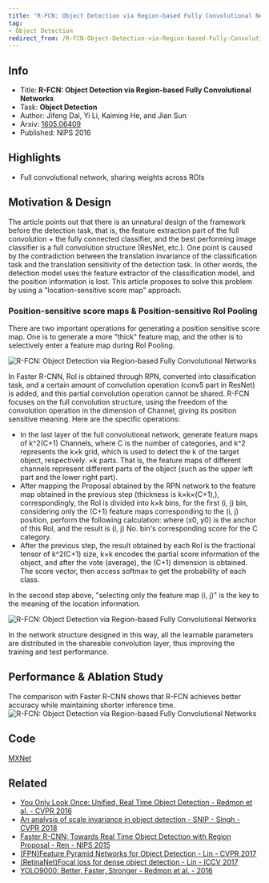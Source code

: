 ```yaml
---
title: "R-FCN: Object Detection via Region-based Fully Convolutional Networks - Dai - NIPS 2016 - MXNet Code"
tag:
- Object Detection
redirect_from: /R-FCN-Object-Detection-via-Region-based-Fully-Convolutional-Networks-Dai-NIPS-2016.html
---
```




## Info
- Title: **R-FCN: Object Detection via Region-based Fully Convolutional Networks**
- Task: **Object Detection**
- Author: Jifeng Dai, Yi Li, Kaiming He, and Jian Sun
- Arxiv: [1605.06409](https://arxiv.org/abs/1605.06409)
- Published: NIPS 2016


## Highlights
- Full convolutional network, sharing weights across ROIs


## Motivation & Design
The article points out that there is an unnatural design of the framework before the detection task, that is, the feature extraction part of the full convolution + the fully connected classifier, and the best performing image classifier is a full convolution structure (ResNet, etc.). One point is caused by the contradiction between the translation invariance of the classification task and the translation sensitivity of the detection task. In other words, the detection model uses the feature extractor of the classification model, and the position information is lost. This article proposes to solve this problem by using a "location-sensitive score map" approach.

### Position-sensitive score maps & Position-sensitive RoI Pooling

There are two important operations for generating a position sensitive score map. One is to generate a more "thick" feature map, and the other is to selectively enter a feature map during RoI Pooling.

![R-FCN: Object Detection via Region-based Fully Convolutional Networks](https://i.imgur.com/Nq92vNC.png)


In Faster R-CNN, RoI is obtained through RPN, converted into classification task, and a certain amount of convolution operation (conv5 part in ResNet) is added, and this partial convolution operation cannot be shared. R-FCN focuses on the full convolution structure, using the freedom of the convolution operation in the dimension of Channel, giving its position sensitive meaning. Here are the specific operations:

- In the last layer of the full convolutional network, generate feature maps of k^2(C+1) Channels, where C is the number of categories, and k^2 represents the k×k grid, which is used to detect the k of the target object, respectively. ×k parts. That is, the feature maps of different channels represent different parts of the object (such as the upper left part and the lower right part).
- After mapping the Proposal obtained by the RPN network to the feature map obtained in the previous step (thickness is k×k×(C+1),), correspondingly, the RoI is divided into k×k bins, for the first (i, j) bin, considering only the (C+1) feature maps corresponding to the (i, j) position, perform the following calculation: where (x0, y0) is the anchor of this RoI, and the result is (i, j) No. bin's corresponding score for the C category.
- After the previous step, the result obtained by each RoI is the fractional tensor of k^2(C+1) size, k×k encodes the partial score information of the object, and after the vote (average), the (C+1) dimension is obtained. The score vector, then access softmax to get the probability of each class.

In the second step above, "selecting only the feature map (i, j)" is the key to the meaning of the location information.

![R-FCN: Object Detection via Region-based Fully Convolutional Networks](https://i.imgur.com/k9u9Cxw.png)

In the network structure designed in this way, all the learnable parameters are distributed in the shareable convolution layer, thus improving the training and test performance.

## Performance & Ablation Study

The comparison with Faster R-CNN shows that R-FCN achieves better accuracy while maintaining shorter inference time.
![R-FCN: Object Detection via Region-based Fully Convolutional Networks](https://i.imgur.com/6DYmf4m.png)

## Code
[MXNet](https://github.com/daijifeng001/R-FCN)



## Related
- [You Only Look Once: Unified, Real Time Object Detection - Redmon et al. - CVPR 2016](https://arxivnote.ddlee.cn/You-Only-Look-Once-Unified-Real-Time-Object-Detection-Redmon-CVPR-2016.html)
- [An analysis of scale invariance in object detection - SNIP - Singh - CVPR 2018](https://arxivnote.ddlee.cn/An-analysis-of-scale-invariance-in-object-detection-SNIP-Singh-CVPR-2018.html)
- [Faster R-CNN: Towards Real Time Object Detection with Region Proposal - Ren - NIPS 2015](https://arxivnote.ddlee.cn/Faster-R-CNN-Towards-Real-Time-Object-Detection-with-Region-Proposal-Ren-NIPS-2015.html)
- [(FPN)Feature Pyramid Networks for Object Detection - Lin - CVPR 2017](https://arxivnote.ddlee.cn/Feature-Pyramid-Networks-for-Object-Detection-Lin-CVPR-2017.html)
- [(RetinaNet)Focal loss for dense object detection - Lin - ICCV 2017](https://arxivnote.ddlee.cn/RetinaNet-Focal-loss-for-dense-object-detection-Lin-ICCV-2017.html)
- [YOLO9000: Better, Faster, Stronger - Redmon et al. - 2016](https://arxivnote.ddlee.cn/YOLO9000-Better-Faster-Stronger-Redmon-2016.html)